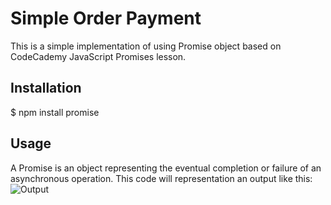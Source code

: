 # **Simple Order Payment**

This is a simple implementation of using Promise object based on CodeCademy JavaScript Promises lesson.

## Installation

 $ npm install promise

## Usage

A Promise is an object representing the eventual completion or failure of an asynchronous operation. This code will representation an output like this:
<br>
![Output](D:\1CODECADEMY\FULLSTACK\LEARNJS\promise\library.mjs-LEARNJS-VisualStudioCode2021-07-2012-01-57.gif)

